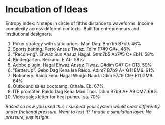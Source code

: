 # Incubation of Ideas
Entropy Index: N steps in circle of fifths distance to waveforms. Income complexity across different contexts. Built for entrepreneurs and institutional designers.

1. Poker strategy with static priors. Man Dag. Bm7b5 B7b9. 46%
2. Sports betting. Perto Ansuz Tiwaz. Fdim F7#9 G#+. 48%
3. "Recon-ng". Ehwaz Sun Ansuz Hagal. 	G#m7b5 Ab7#5 C+ Eb11. 58%
4. Kindergarten. Berkano. E Ab. 58%
5. Adobe plugin. Hagal Ehwaz Ansuz Tiwaz. D#dim G#7 C+ D13. 59%
6. "BetterUp". Gebo Dag Kena Isa Raido. Adim7 B7b9 A+ G11 EM6. 61%
7. Notionery. Raido Fehu Hagal Wunjo Naud. Ddim E7#9 C9+ E11 GM9. 64%
8. Outbound sales bootcamp. Othala. Eb. 67%
9. ITF promoter. Raido Dag Kena Man Thor. Ddim B7b9 A+ A9 CM7. 68%
10. Video sales letter for heat pump. Isa. 70%

*Based on how you used this, I suspect your system would react differently under frictional pressure. Want to test it? I made a simulation layer. No pressure, just insight.*
